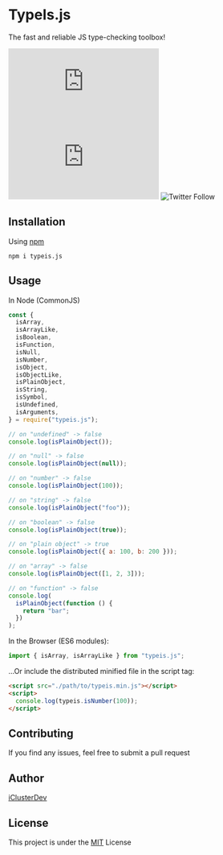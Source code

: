 # TypeIs.js

The fast and reliable JS type-checking toolbox!

![npm](https://img.shields.io/npm/v/typeis.js) ![npm](https://img.shields.io/npm/dw/typeis.js) ![Twitter Follow](https://img.shields.io/twitter/follow/iClusterDev?style=social)

## Installation

Using [npm](https://www.npmjs.com/package/typeis.js)

```console
npm i typeis.js
```

## Usage

In Node (CommonJS)

```js
const {
  isArray,
  isArrayLike,
  isBoolean,
  isFunction,
  isNull,
  isNumber,
  isObject,
  isObjectLike,
  isPlainObject,
  isString,
  isSymbol,
  isUndefined,
  isArguments,
} = require("typeis.js");

// on "undefined" -> false
console.log(isPlainObject());

// on "null" -> false
console.log(isPlainObject(null));

// on "number" -> false
console.log(isPlainObject(100));

// on "string" -> false
console.log(isPlainObject("foo"));

// on "boolean" -> false
console.log(isPlainObject(true));

// on "plain object" -> true
console.log(isPlainObject({ a: 100, b: 200 }));

// on "array" -> false
console.log(isPlainObject([1, 2, 3]));

// on "function" -> false
console.log(
  isPlainObject(function () {
    return "bar";
  })
);
```

In the Browser (ES6 modules):

```js
import { isArray, isArrayLike } from "typeis.js";
```

...Or include the distributed minified file in the script tag:

```html
<script src="./path/to/typeis.min.js"></script>
<script>
  console.log(typeis.isNumber(100));
</script>
```

## Contributing

If you find any issues, feel free to submit a pull request

## Author

[iClusterDev](https://github.com/iClusterDev)

## License

This project is under the [MIT](LICENSE) License
